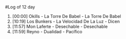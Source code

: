 #Log of 12 day

1. [00:00] Okills - La Torre De Babel - La Torre De Babel
1. [10:19] Los Bunkers - La Velocidad De La Luz - Dicen
1. [11:57] Mon Laferte - Desechable - Desechable
1. [11:59] Reyno - Dualidad - Pacífico
